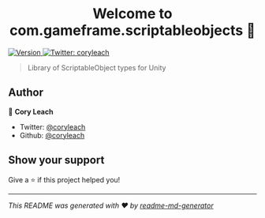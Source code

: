 <h1 align="center">Welcome to com.gameframe.scriptableobjects 👋</h1>
<p>
  <a href="https://www.npmjs.com/package/com.gameframe.scriptableobjects">
    <img alt="Version" src="https://img.shields.io/npm/v/com.gameframe.scriptableobjects.svg">
  </a>
  <a href="https://twitter.com/coryleach">
    <img alt="Twitter: coryleach" src="https://img.shields.io/twitter/follow/coryleach.svg?style=social" target="_blank" />
  </a>
</p>

> Library of ScriptableObject types for Unity

## Author

👤 **Cory Leach**

* Twitter: [@coryleach](https://twitter.com/coryleach)
* Github: [@coryleach](https://github.com/coryleach)

## Show your support

Give a ⭐️ if this project helped you!

***
_This README was generated with ❤️ by [readme-md-generator](https://github.com/kefranabg/readme-md-generator)_